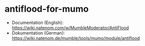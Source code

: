 antiflood-for-mumo
==================
* Documentation (English): https://wiki.natenom.com/w/MumbleModerator/AntiFlood
* Dokumentation (German): https://wiki.natenom.de/mumble/tools/mumo/module/antiflood


